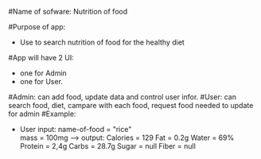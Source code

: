 #Name of sofware:
 Nutrition of food 

#Purpose of app: 
* Use to search nutrition of food for the healthy diet  

#App will have 2 UI: 
* one for Admin 
* one for User.

#Admin:
    can add food, update data and control user infor.
#User:
    can search food, diet, campare with each food, request food needed to update for admin
#Example:

* User input: 
  name-of-food = "rice"  
  mass = 100mg 
  --> output: Calories = 129
              Fat = 0.2g
              Water = 69%
              Protein = 2,4g
              Carbs = 28.7g
              Sugar = null 
              Fiber = null 
